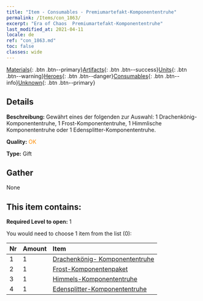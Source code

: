 ```yaml
---
title: "Item - Consumables - Premiumartefakt-​Komponententruhe"
permalink: /Items/con_1863/
excerpt: "Era of Chaos  Premiumartefakt-​Komponententruhe"
last_modified_at: 2021-04-11
locale: de
ref: "con_1863.md"
toc: false
classes: wide
---
```

 [Materials](/de/Items/){: .btn .btn--primary}[Artifacts](/de/Items/Artifacts/){: .btn .btn--success}[Units](/de/Items/Units/){: .btn .btn--warning}[Heroes](/de/Items/Heroes/){: .btn .btn--danger}[Consumables](/de/Items/Consumables/){: .btn .btn--info}[Unknown](/de/Items/Unknown/){: .btn .btn--primary}

## Details
 **Beschreibung:** Gewährt eines der folgenden zur Auswahl: 1 Drachenkönig-Komponententruhe, 1 Frost-Komponententruhe, 1 Himmlische Komponententruhe oder 1 Edensplitter-Komponententruhe.

 **Quality:** <span style="color: #FF8C00">OK</span>

 **Type:** Gift

## Gather

  None

## This item contains:

 **Required Level to open:** 1

 You would need to choose 1 item from the list (0):

  | Nr | Amount |     Item    |
  |:---|:-------|:------------|
  | 1 | 1 | [Drachenkönig- Komponententruhe](/de/Items/con_1348/) | 
  | 2 | 1 | [Frost-Komponentenpaket](/de/Items/con_1352/) | 
  | 3 | 1 | [Himmels-Komponententruhe](/de/Items/con_1354/) | 
  | 4 | 1 | [Edensplitter-Komponententruhe](/de/Items/con_1864/) | 
